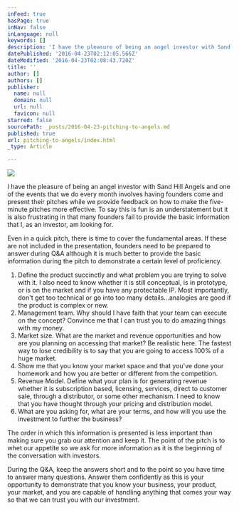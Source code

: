 ```yaml
---
inFeed: true
hasPage: true
inNav: false
inLanguage: null
keywords: []
description: 'I have the pleasure of being an angel investor with Sand Hill Angels and one of the events that we do every month involves having founders come and present their pitches while we provide feedback on how to make the five-minute pitches more effective. To say this is fun is an understatement but it is also frustrating in that many founders fail to provide the basic information that I, as an investor, am looking for.'
datePublished: '2016-04-23T02:12:05.566Z'
dateModified: '2016-04-23T02:08:43.720Z'
title: ''
author: []
authors: []
publisher:
  name: null
  domain: null
  url: null
  favicon: null
starred: false
sourcePath: _posts/2016-04-23-pitching-to-angels.md
published: true
url: pitching-to-angels/index.html
_type: Article

---
```

![](https://the-grid-user-content.s3-us-west-2.amazonaws.com/7ddff5ce-4de2-4730-a822-cc65ab2e335f.jpg)

I have the pleasure of being an angel investor with Sand Hill Angels and one of the events that we do every month involves having founders come and present their pitches while we provide feedback on how to make the five-minute pitches more effective. To say this is fun is an understatement but it is also frustrating in that many founders fail to provide the basic information that I, as an investor, am looking for.

Even in a quick pitch, there is time to cover the fundamental areas. If these are not included in the presentation, founders need to be prepared to answer during Q&A although it is much better to provide the basic information during the pitch to demonstrate a certain level of proficiency.

1. Define the product succinctly and what problem you are trying to solve with it. I also need to know whether it is still conceptual, is in prototype, or is on the market and if you have any protectable IP. Most importantly, don't get too technical or go into too many details...analogies are good if the product is complex or new.
2. Management team. Why should I have faith that your team can execute on the concept? Convince me that I can trust you to do amazing things with my money.
3. Market size. What are the market and revenue opportunities and how are you planning on accessing that market? Be realistic here. The fastest way to lose credibility is to say that you are going to access 100% of a huge market.
4. Show me that you know your market space and that you've done your homework and how you are better or different from the competition.
5. Revenue Model. Define what your plan is for generating revenue whether it is subscription based, licensing, services, direct to customer sale, through a distributor, or some other mechanism. I need to know that you have thought through your pricing and distribution model.
6. What are you asking for, what are your terms, and how will you use the investment to further the business?

The order in which this information is presented is less important than making sure you grab our attention and keep it. The point of the pitch is to whet our appetite so we ask for more information as it is the beginning of the conversation with investors.

During the Q&A, keep the answers short and to the point so you have time to answer many questions. Answer them confidently as this is your opportunity to demonstrate that you know your business, your product, your market, and you are capable of handling anything that comes your way so that we can trust you with our investment.